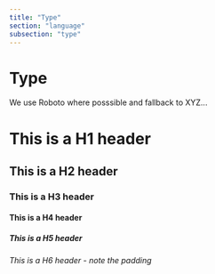 ```yaml
---
title: "Type"
section: "language"
subsection: "type"
---
```


# Type
We use Roboto where posssible and fallback to XYZ...

# This is a H1 header

## This is a H2 header

### This is a H3 header

#### This is a H4 header

##### This is a H5 header

###### This is a H6 header - note the padding
